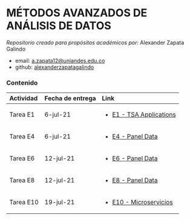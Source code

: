 # MÉTODOS AVANZADOS DE ANÁLISIS DE DATOS
*Repositorio creado para propósitos académicos por:* Alexander Zapata Galindo 

- email: <a.zapata12@uniandes.edu.co>
- github: [alexanderzapatagalindo](http://github.com/alexanderzapatagalindo)

### Contenido
| Actividad | Fecha de entrega | Link |
| :----| :----| :----|
| Tarea E1 | 6-jul-21 | <ul><li>[E1 - TSA Applications](https://github.com/alexanderzapatagalindo/MetodosAvanzadosAnalisisDatos/blob/main/Tarea%20E1.docx) </li> </ul> | 
| Tarea E4 | 6-jul-21 |<ul><li>[E4 - Panel Data](https://github.com/alexanderzapatagalindo/MetodosAvanzadosAnalisisDatos/blob/main/Tarea%20E4.docx) </li> </ul> | 
| Tarea E6 | 12-jul-21 |<ul><li>[E6 - Panel Data](https://github.com/alexanderzapatagalindo/MetodosAvanzadosAnalisisDatos/blob/main/Tarea%20E6.docx) </li> </ul> | 
| Tarea E8 | 12-jul-21 |<ul><li>[E8 - Panel Data](https://github.com/alexanderzapatagalindo/MetodosAvanzadosAnalisisDatos/blob/main/Tarea%20E8.docx) </li> </ul> | 
| Tarea E10 | 19-jul-21 |<ul><li>[E10 - Microservicios](https://github.com/alexanderzapatagalindo/MetodosAvanzadosAnalisisDatos/blob/main/Tarea%20E10.docx) </li> </ul> | 


